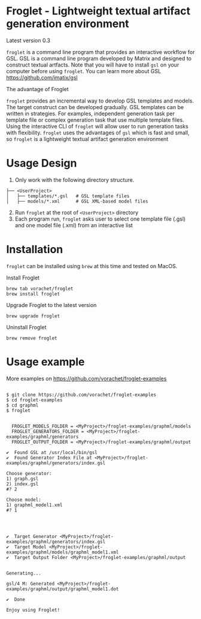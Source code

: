 # Froglet - Lightweight textual artifact generation environment

Latest version 0.3


```froglet``` is a command line program that provides an interactive workflow for GSL. GSL is a command line program developed by Matrix and designed to construct textual artfacts. Note that you will have to install ```gsl``` on your computer before using ```froglet```. You can learn more about GSL https://github.com/imatix/gsl 

The advantage of Froglet

```froglet``` provides an incremental way to develop GSL templates and models. The target construct can be developed gradually. GSL templates can be written in strategies. For examples, independent generation task per template file or complex generation task that use multiple template files. Using the interactive CLI of ```froglet``` will allow user to run generation tasks with flexibility.  ```froglet``` uses the advantages of ```gsl``` which is fast and small, so  ```froglet``` is a lightweight textual artifact generation environment  

# Usage Design 

1. Only work with the following directory structure. 
```
├── <UserProject>
│   ├── templates/*.gsl   # GSL template files
│   ├── models/*.xml      # GSL XML-based model files
```
2. Run ```froglet``` at the root of ```<UserProject>``` directory
3. Each program run, ```froglet``` asks user to select one template file (.gsl) and one model file (.xml) from an interactive list


# Installation 

```froglet``` can be installed using ```brew``` at this time and tested on MacOS.

Install Froglet 

```
brew tab vorachet/froglet
brew install froglet
```

Upgrade Froglet to the latest version

```
brew upgrade froglet
```

Uninstall Froglet 

```
brew remove froglet
```

# Usage example

More examples on https://github.com/vorachet/froglet-examples

```

$ git clone https://github.com/vorachet/froglet-examples
$ cd froglet-examples
$ cd graphml
$ froglet


  FROGLET_MODELS_FOLDER = <MyProject>/froglet-examples/graphml/models
  FROGLET_GENERATORS_FOLDER = <MyProject>/froglet-examples/graphml/generators
  FROGLET_OUTPUT_FOLDER = <MyProject>/froglet-examples/graphml/output

✔  Found GSL at /usr/local/bin/gsl
✔  Found Generator Index File at <MyProject>/froglet-examples/graphml/generators/index.gsl

Choose generator:
1) graph.gsl
2) index.gsl
#? 2

Choose model:
1) graphml_model1.xml
#? 1




✔  Target Generator <MyProject>/froglet-examples/graphml/generators/index.gsl
✔  Target Model <MyProject>/froglet-examples/graphml/models/graphml_model1.xml
✔  Target Output Folder <MyProject>/froglet-examples/graphml/output


Generating...

gsl/4 M: Generated <MyProject>/froglet-examples/graphml/output/graphml_model1.dot

✔  Done

Enjoy using Froglet! 

```